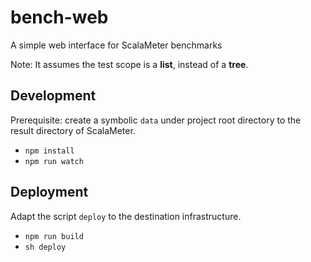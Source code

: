 # bench-web

A simple web interface for ScalaMeter benchmarks

Note: It assumes the test scope is a **list**, instead of a **tree**.

## Development

Prerequisite: create a symbolic `data` under project root directory to the result directory of ScalaMeter.

- `npm install`
- `npm run watch`

## Deployment

Adapt the script `deploy` to the destination infrastructure.

- `npm run build`
- `sh deploy`


